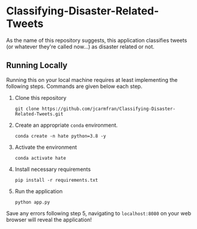 # Classifying-Disaster-Related-Tweets
As the name of this repository suggests, this application classifies tweets (or whatever they're called now...) as disaster related or not.

## Running Locally
Running this on your local machine requires at least implementing the following steps. Commands are given below each step.  
1. Clone this repository
    ```
    git clone https://github.com/jcarmfran/Classifying-Disaster-Related-Tweets.git
    ```
2.  Create an appropriate `conda` environment.
    ```
    conda create -n hate python=3.8 -y
    ```
3. Activate the environment
    ```
    conda activate hate
    ```
4. Install necessary requirements
    ```
    pip install -r requirements.txt
    ```
5. Run the application
    ```
    python app.py
    ```

Save any errors following step 5, navigating to `localhost:8080` on your web browser will reveal the application!